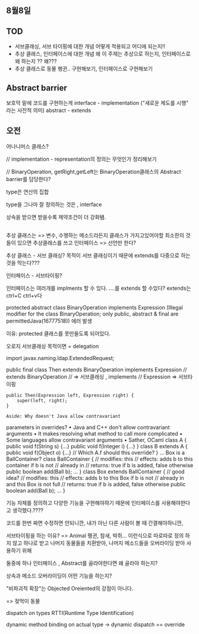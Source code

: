 ## 8월8일

## TOD
- 서브클래싱, 서브 타이핑에 대한 개념 어떻게 적용되고 어디에 되는지!!
- 추상 클래스, 인터페이스에 대한 개념 왜 이 주제는 추상으로 하는지, 인터페이스로 왜 하는지 ?? 왜??? 
- 추상 클래스로 동물 팽귄.. 구현해보기, 인터페이스로 구현해보기

## Abstract barrier
보호막 밑에 코드를 구현하는게 
interface - implementation ("새로운 제도를 시행" 라는 사전적 의미)
abstract - extends 


## 오전 ## 

어나니머스 클래스?

// implementation - representation의 정의는 무엇인가 정리해보기

// BinaryOperation, getRight,getLeft는 BinaryOperation클래스의 Abstract barrier를 담당한다?

type은 연산의 집합

type을 그나마 잘 정의하는 것은 , interface


상속을 받으면 받을수록 제약조건이 더 강화됌.


## 
추상 클래스는 => 변수, 수행하는 메소드라든지 클래스가 가지고있어야할 최소한의 것들이 있으면 추상클래스를 쓰고
인터페이스 => 선언만 한다?


추상 클래스 - 서브 클래싱? 목적이 서브 클래싱이기 때문에 extends를 다중으로 하는것을 막는다???

인터페이스 - 서브타이핑?

인터페이스는 여러개를 implments 할 수 있다. ....를 extends 할 수있다? 
extends는 ctrl+C ctrl+v다

protected abstract class BinaryOperation implements Expression 
(Illegal modifier for the class BinaryOperation; only public, abstract & final are permittedJava(16777518)) 에러 발생

이유: protected 클래스를 못만들도록 되어있다.


오로지 서브클래싱 목적이면 = delegation

import javax.naming.ldap.ExtendedRequest;

public final class Then extends BinaryOperation implements Expression  // extends BinaryOperation
                                                                        // => 서브클래싱 , implements
                                                                        // Expression => 서브타이핑

    public Then(Expression left, Expression right) {
        super(left, right);
    }

    Aside: Why doesn't Java allow contravariant 
parameters in overrides?
• Java and C++ don't allow contravariant arguments
• It makes resolving what method to call more complicated
• Some languages allow contravariant arguments
• Sather, OCaml
class A {
public void f(String s) {...}
public void f(Integer i) {...}
}
class B extends A {
public void f(Object o) {...} // Which A.f should this override?
}
…
Box is a BallContainer?
class BallContainer {
// modifies: this
// effects: adds b to this container if b is not 
// already in
// returns: true if b is added, false otherwise 
public boolean add(Ball b);
…
}
class Box extends BallContainer { // good idea?
// modifies: this
// effects: adds b to this Box if b is not 
// already in and this Box is not full
// returns: true if b is added, false otherwise 
public boolean add(Ball b); …
}


기능 자체를 정의하고 다양한 기능을 구현해야하기 때문에 인터페이스를 사용해야한다고 생각했다.????

코드를 한번 짜면 수정하면 안되니깐, 내가 아닌 다른 사람이 볼 때 간결해야하니깐,

서브타이핑을 하는 이유?
=> Animal 펭귄, 참새, 박쥐... 이런식으로 따로따로 정의 하지 않고 하나로 받고 나머지 동물들을 치환받아, 나머지 메소드들을 오버라이딩 받아 사용하기 위해

둘중에 하나 인터페이스 , Abstract를 골라야한다면 왜 골라야 하는지?

상속과 메소드 오버라이딩이 어떤 기능을 하는지?

"비파괴적 확장"는 Objected Oreiented의 강점이 아니다. 

=> 젖먹이 동물



dispatch on types
RTTI(Runtime Type Identification)


dynamic method binding on actual type -> dynamic dispatch == override